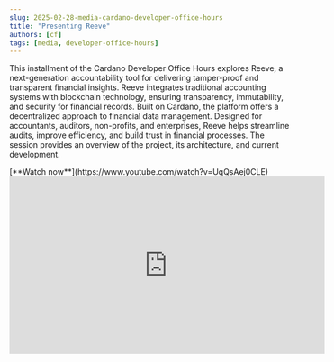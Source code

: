 ```yaml
---
slug: 2025-02-28-media-cardano-developer-office-hours
title: "Presenting Reeve"
authors: [cf]
tags: [media, developer-office-hours]
---
```


This installment of the Cardano Developer Office Hours explores Reeve, a next-generation accountability tool for delivering tamper-proof and transparent financial insights. Reeve integrates traditional accounting systems with blockchain technology, ensuring transparency, immutability, and security for financial records. Built on Cardano, the platform offers a decentralized approach to financial data management. Designed for accountants, auditors, non-profits, and enterprises, Reeve helps streamline audits, improve efficiency, and build trust in financial processes. The session provides an overview of the project, its architecture, and current development.

<div style={{ textAlign: 'right' }}>
[**Watch now**](https://www.youtube.com/watch?v=UqQsAej0CLE)
</div>

<iframe width="560" height="315" src="https://www.youtube-nocookie.com/embed/UqQsAej0CLE" title="YouTube video player" frameborder="0" allow="accelerometer; autoplay; clipboard-write; encrypted-media; gyroscope; picture-in-picture; web-share" referrerpolicy="strict-origin-when-cross-origin" allowfullscreen></iframe>